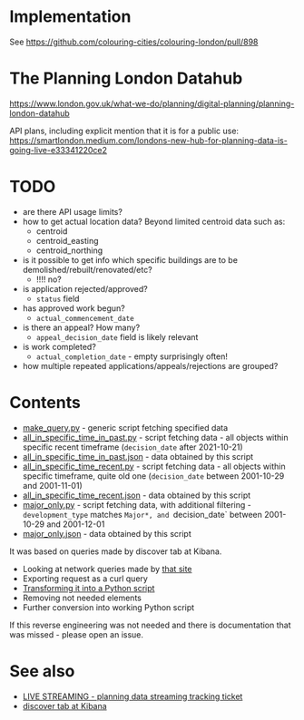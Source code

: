 # Implementation

See https://github.com/colouring-cities/colouring-london/pull/898

# The Planning London Datahub
https://www.london.gov.uk/what-we-do/planning/digital-planning/planning-london-datahub

API plans, including explicit mention that it is for a public use: https://smartlondon.medium.com/londons-new-hub-for-planning-data-is-going-live-e33341220ce2

# TODO
- are there API usage limits?
- how to get actual location data? Beyond limited centroid data such as:
    - centroid
    - centroid_easting
    - centroid_northing
- is it possible to get info which specific buildings are to be demolished/rebuilt/renovated/etc?
    - !!!! no?
- is application rejected/approved?
	- `status` field
- has approved work begun?
	- `actual_commencement_date`
- is there an appeal? How many?
	- `appeal_decision_date` field is likely relevant
- is work completed?
	- `actual_completion_date` - empty surprisingly often!
- how multiple repeated applications/appeals/rejections are grouped?

# Contents

- [make_query.py](make_query.py) - generic script fetching specified data
- [all_in_specific_time_in_past.py](all_in_specific_time_in_past.py) - script fetching data - all objects within specific recent timeframe (`decision_date` after 2021-10-21)
- [all_in_specific_time_in_past.json](all_in_specific_time_in_past.json) - data obtained by this script
- [all_in_specific_time_recent.py](all_in_specific_time_recent.py) - script fetching data - all objects within specific timeframe, quite old one (`decision_date` between 2001-10-29 and 2001-11-01)
- [all_in_specific_time_recent.json](all_in_specific_time_recent.json) - data obtained by this script
- [major_only.py](major_only.py) - script fetching data, with additional filtering - `development_type` matches `Major*, and `decision_date` between 2001-10-29 and 2001-12-01
- [major_only.json](major_only.json) - data obtained by this script

It was based on queries made by discover tab at Kibana.
* Looking at network queries made by [that site](https://planningdata.london.gov.uk/dashboard/app/discover#/?_g=(filters:!(),refreshInterval:(pause:!t,value:0),time:(from:now-1y,to:now)))
* Exporting request as a curl query
* [Transforming it into a Python script](https://reqbin.com/req/python/c-xgafmluu/convert-curl-to-python-requests)
* Removing not needed elements
* Further conversion into working Python script

If this reverse engineering was not needed and there is documentation that was missed - please open an issue.

# See also

* [LIVE STREAMING - planning data streaming tracking ticket](https://github.com/colouring-london/colouring-london/issues/685)
* [discover tab at Kibana](https://planningdata.london.gov.uk/dashboard/app/discover#/?_g=(filters:!(),refreshInterval:(pause:!t,value:0),time:(from:now-1y,to:now)))

